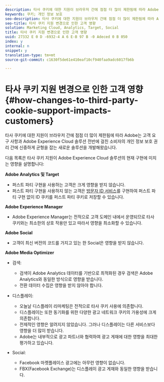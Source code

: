 ```yaml
---
description: 타사 쿠키에 대한 지원이 브라우저 간에 점점 더 많이 제한됨에 따라 Adobe는 고객 요구 사항과 Adobe Experience Cloud 솔루션 전반에 걸친 소비자의 개인 정보 보호 권리 간에 신중하게 균형을 잡는 새로운 솔루션을 개발해왔습니다.
keywords: 쿠키; 개인 정보 보호
seo-description: 타사 쿠키에 대한 지원이 브라우저 간에 점점 더 많이 제한됨에 따라 Adobe는 고객 요구 사항과 Adobe Experience Cloud 솔루션 전반에 걸친 소비자의 개인 정보 보호 권리 간에 신중하게 균형을 잡는 새로운 솔루션을 개발해왔습니다.
seo-title: 타사 쿠키 지원 변경으로 인한 고객 영향
solution: Marketing Cloud, Analytics, Target, Social
title: 타사 쿠키 지원 변경으로 인한 고객 영향
uuid: 27332 E 0 D -6932-4 A 6 E-B 97 B -0 Adeced 0 B 050
index: y
internal: n
snippet: y
translation-type: tm+mt
source-git-commit: c1630f5de61e410eaf10cf940faa9adc6017fb6b

---
```



# 타사 쿠키 지원 변경으로 인한 고객 영향{#how-changes-to-third-party-cookie-support-impacts-customers}

타사 쿠키에 대한 지원이 브라우저 간에 점점 더 많이 제한됨에 따라 Adobe는 고객 요구 사항과 Adobe Experience Cloud 솔루션 전반에 걸친 소비자의 개인 정보 보호 권리 간에 신중하게 균형을 잡는 새로운 솔루션을 개발해왔습니다.

다음 목록은 타사 쿠키 지원이 Adobe Experience Cloud 솔루션의 현재 구현에 미치는 영향을 설명합니다:

**Adobe Analytics 및 Target**

<!--
Test
-->

* 퍼스트 파티 구현을 사용하는 고객은 크게 영향을 받지 않습니다.
* 퍼스트 파티 구현을 사용하지 않는 고객은 [방문자 ID 서비스](https://marketing.adobe.com/resources/help/en_US/sc/implement/?f=visid_service)를 구현하여 퍼스트 파티 구현 없이 ID 쿠키를 퍼스트 파티 쿠키로 저장할 수 있습니다.

**Adobe Experience Manager**

* Adobe Experience Manager는 전적으로 고객 도메인 내에서 운영되므로 타사 쿠키와는 최소한의 상호 작용만 있고 따라서 영향을 최소화할 수 있습니다.

**Adobe Social**

* 고객이 최신 버전의 코드를 가지고 있는 한 Social은 영향을 받지 않습니다.

**Adobe Media Optimizer**

* 검색:

   * 검색이 Adobe Analytics 데이터를 기반으로 최적화된 경우 검색은 Adobe Analytics와 동일한 방식으로 영향을 받습니다.
   * 전환 데이터 수집은 영향을 받지 않아야 합니다.

* 디스플레이:

   * 오늘날 디스플레이 리마케팅은 전적으로 타사 쿠키 사용에 의존합니다.
   * 디스플레이는 또한 동기화를 위한 다양한 광고 네트워크 쿠키의 가용성에 크게 의존합니다.
   * 전제적인 영향은 알려지지 않았습니다. 그러나 디스플레이는 다른 서비스보다 영향을 더 많이 받습니다.
   * Adobe는 내부적으로 광고 파트너와 협력하여 광고 게재에 대한 영향을 최대한 평가하고 있습니다.

* Social:

   * Facebook 마켓플레이스 광고에는 아무런 영향이 없습니다.
   * FBX(Facebook Exchange)는 디스플레이 광고 게재와 동일한 영향을 받습니다.


